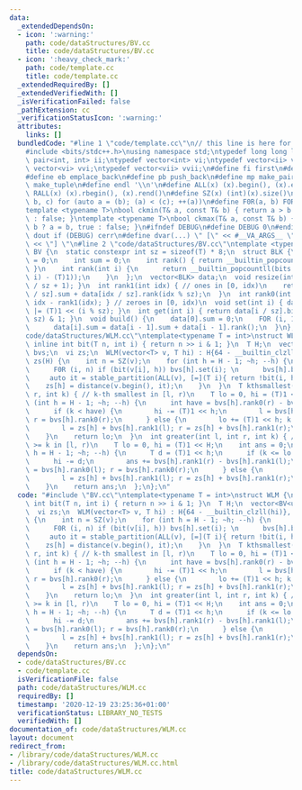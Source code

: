 ```yaml
---
data:
  _extendedDependsOn:
  - icon: ':warning:'
    path: code/dataStructures/BV.cc
    title: code/dataStructures/BV.cc
  - icon: ':heavy_check_mark:'
    path: code/template.cc
    title: code/template.cc
  _extendedRequiredBy: []
  _extendedVerifiedWith: []
  _isVerificationFailed: false
  _pathExtension: cc
  _verificationStatusIcon: ':warning:'
  attributes:
    links: []
  bundledCode: "#line 1 \"code/template.cc\"\n// this line is here for a reason\n\
    #include <bits/stdc++.h>\nusing namespace std;\ntypedef long long ll;\ntypedef\
    \ pair<int, int> ii;\ntypedef vector<int> vi;\ntypedef vector<ii> vii;\ntypedef\
    \ vector<vi> vvi;\ntypedef vector<vii> vvii;\n#define fi first\n#define se second\n\
    #define eb emplace_back\n#define pb push_back\n#define mp make_pair\n#define mt\
    \ make_tuple\n#define endl '\\n'\n#define ALL(x) (x).begin(), (x).end()\n#define\
    \ RALL(x) (x).rbegin(), (x).rend()\n#define SZ(x) (int)(x).size()\n#define FOR(a,\
    \ b, c) for (auto a = (b); (a) < (c); ++(a))\n#define F0R(a, b) FOR (a, 0, (b))\n\
    template <typename T>\nbool ckmin(T& a, const T& b) { return a > b ? a = b, true\
    \ : false; }\ntemplate <typename T>\nbool ckmax(T& a, const T& b) { return a <\
    \ b ? a = b, true : false; }\n#ifndef DEBUG\n#define DEBUG 0\n#endif\n#define\
    \ dout if (DEBUG) cerr\n#define dvar(...) \" [\" << #__VA_ARGS__ \": \" << (__VA_ARGS__)\
    \ << \"] \"\n#line 2 \"code/dataStructures/BV.cc\"\ntemplate <typename T>\nstruct\
    \ BV {\n  static constexpr int sz = sizeof(T) * 8;\n  struct BLK {\n    T bits\
    \ = 0;\n    int sum = 0;\n    int rank() { return __builtin_popcountll(bits);\
    \ }\n    int rank(int i) {\n      return __builtin_popcountll(bits & (((T)1 <<\
    \ i) - (T)1));\n    }\n  };\n  vector<BLK> data;\n  void resize(int n) { data.resize(n\
    \ / sz + 1); }\n  int rank1(int idx) { // ones in [0, idx)\n    return data[idx\
    \ / sz].sum + data[idx / sz].rank(idx % sz);\n  }\n  int rank0(int idx) { return\
    \ idx - rank1(idx); } // zeroes in [0, idx)\n  void set(int i) { data[i / sz].bits\
    \ |= (T)1 << (i % sz); }\n  int get(int i) { return data[i / sz].bits >> (i %\
    \ sz) & 1; }\n  void build() {\n    data[0].sum = 0;\n    FOR (i, 1, SZ(data))\n\
    \      data[i].sum = data[i - 1].sum + data[i - 1].rank();\n  }\n};\n#line 2 \"\
    code/dataStructures/WLM.cc\"\ntemplate<typename T = int>\nstruct WLM {\n  static\
    \ inline int bit(T n, int i) { return n >> i & 1; }\n  T H;\n  vector<BV<uint64_t>>\
    \ bvs;\n  vi zs;\n  WLM(vector<T> v, T hi) : H{64 - __builtin_clzll(hi)}, bvs(H),\
    \ zs(H) {\n    int n = SZ(v);\n    for (int h = H - 1; ~h; --h) {\n      bvs[h].resize(n);\n\
    \      F0R (i, n) if (bit(v[i], h)) bvs[h].set(i); \n      bvs[h].build();\n \
    \     auto it = stable_partition(ALL(v), [=](T i){ return !bit(i, h); });\n  \
    \    zs[h] = distance(v.begin(), it);\n    }\n  }\n  T kthsmallest(int l, int\
    \ r, int k) { // k-th smallest in [l, r)\n    T lo = 0, hi = (T)1 << H;\n    for\
    \ (int h = H - 1; ~h; --h) {\n      int have = bvs[h].rank0(r) - bvs[h].rank0(l);\n\
    \      if (k < have) {\n        hi -= (T)1 << h;\n        l = bvs[h].rank0(l);\
    \ r = bvs[h].rank0(r);\n      } else {\n        lo += (T)1 << h; k -= have;\n\
    \        l = zs[h] + bvs[h].rank1(l); r = zs[h] + bvs[h].rank1(r);\n      }\n\
    \    }\n    return lo;\n  }\n  int greater(int l, int r, int k) { // elements\
    \ >= k in [l, r)\n    T lo = 0, hi = (T)1 << H;\n    int ans = 0;\n    for (int\
    \ h = H - 1; ~h; --h) {\n      T d = (T)1 << h;\n      if (k <= lo + d) {\n  \
    \      hi -= d;\n        ans += bvs[h].rank1(r) - bvs[h].rank1(l);\n        l\
    \ = bvs[h].rank0(l); r = bvs[h].rank0(r);\n      } else {\n        lo += d;\n\
    \        l = zs[h] + bvs[h].rank1(l); r = zs[h] + bvs[h].rank1(r);\n      }\n\
    \    }\n    return ans;\n  };\n};\n"
  code: "#include \"BV.cc\"\ntemplate<typename T = int>\nstruct WLM {\n  static inline\
    \ int bit(T n, int i) { return n >> i & 1; }\n  T H;\n  vector<BV<uint64_t>> bvs;\n\
    \  vi zs;\n  WLM(vector<T> v, T hi) : H{64 - __builtin_clzll(hi)}, bvs(H), zs(H)\
    \ {\n    int n = SZ(v);\n    for (int h = H - 1; ~h; --h) {\n      bvs[h].resize(n);\n\
    \      F0R (i, n) if (bit(v[i], h)) bvs[h].set(i); \n      bvs[h].build();\n \
    \     auto it = stable_partition(ALL(v), [=](T i){ return !bit(i, h); });\n  \
    \    zs[h] = distance(v.begin(), it);\n    }\n  }\n  T kthsmallest(int l, int\
    \ r, int k) { // k-th smallest in [l, r)\n    T lo = 0, hi = (T)1 << H;\n    for\
    \ (int h = H - 1; ~h; --h) {\n      int have = bvs[h].rank0(r) - bvs[h].rank0(l);\n\
    \      if (k < have) {\n        hi -= (T)1 << h;\n        l = bvs[h].rank0(l);\
    \ r = bvs[h].rank0(r);\n      } else {\n        lo += (T)1 << h; k -= have;\n\
    \        l = zs[h] + bvs[h].rank1(l); r = zs[h] + bvs[h].rank1(r);\n      }\n\
    \    }\n    return lo;\n  }\n  int greater(int l, int r, int k) { // elements\
    \ >= k in [l, r)\n    T lo = 0, hi = (T)1 << H;\n    int ans = 0;\n    for (int\
    \ h = H - 1; ~h; --h) {\n      T d = (T)1 << h;\n      if (k <= lo + d) {\n  \
    \      hi -= d;\n        ans += bvs[h].rank1(r) - bvs[h].rank1(l);\n        l\
    \ = bvs[h].rank0(l); r = bvs[h].rank0(r);\n      } else {\n        lo += d;\n\
    \        l = zs[h] + bvs[h].rank1(l); r = zs[h] + bvs[h].rank1(r);\n      }\n\
    \    }\n    return ans;\n  };\n};\n"
  dependsOn:
  - code/dataStructures/BV.cc
  - code/template.cc
  isVerificationFile: false
  path: code/dataStructures/WLM.cc
  requiredBy: []
  timestamp: '2020-12-19 23:25:36+01:00'
  verificationStatus: LIBRARY_NO_TESTS
  verifiedWith: []
documentation_of: code/dataStructures/WLM.cc
layout: document
redirect_from:
- /library/code/dataStructures/WLM.cc
- /library/code/dataStructures/WLM.cc.html
title: code/dataStructures/WLM.cc
---
```

